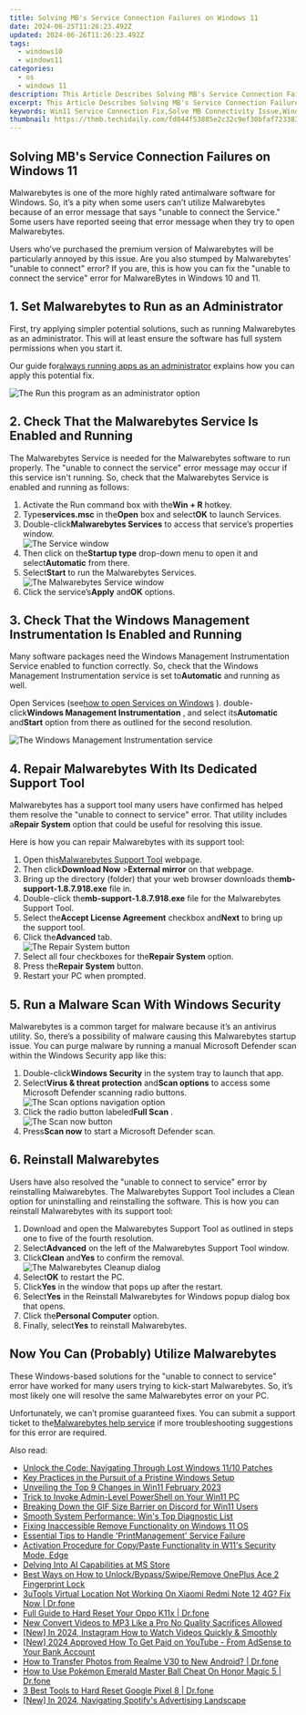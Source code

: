 ```yaml
---
title: Solving MB's Service Connection Failures on Windows 11
date: 2024-06-25T11:26:23.492Z
updated: 2024-06-26T11:26:23.492Z
tags:
  - windows10
  - windows11
categories:
  - os
  - windows 11
description: This Article Describes Solving MB's Service Connection Failures on Windows 11
excerpt: This Article Describes Solving MB's Service Connection Failures on Windows 11
keywords: Win11 Service Connection Fix,Solve MB Connectivity Issue,Windows 11 Restart Trick,Addressing MB Service Errors,Optimizing Windows 11 Performance,Tackling MB Failure on Windows,Quick MB Service Repair Guide
thumbnail: https://thmb.techidaily.com/fd844f53885e2c32c9ef30bfaf7233832cc28d58125ca084d49daf8878117921.png
---
```


## Solving MB's Service Connection Failures on Windows 11

 Malwarebytes is one of the more highly rated antimalware software for Windows. So, it’s a pity when some users can’t utilize Malwarebytes because of an error message that says "unable to connect the Service." Some users have reported seeing that error message when they try to open Malwarebytes.

 Users who’ve purchased the premium version of Malwarebytes will be particularly annoyed by this issue. Are you also stumped by Malwarebytes’ "unable to connect" error? If you are, this is how you can fix the "unable to connect the service" error for MalwareBytes in Windows 10 and 11.

## 1\. Set Malwarebytes to Run as an Administrator

 First, try applying simpler potential solutions, such as running Malwarebytes as an administrator. This will at least ensure the software has full system permissions when you start it.

 Our guide for[always running apps as an administrator](https://www.makeuseof.com/tag/always-run-apps-administrator-windows/) explains how you can apply this potential fix.

![The Run this program as an administrator option](https://static1.makeuseofimages.com/wordpress/wp-content/uploads/2023/04/run-this-program-as-an-administrator-option.jpg)

## 2\. Check That the Malwarebytes Service Is Enabled and Running

 The Malwarebytes Service is needed for the Malwarebytes software to run properly. The "unable to connect the service" error message may occur if this service isn't running. So, check that the Malwarebytes Service is enabled and running as follows:

1. Activate the Run command box with the**Win + R** hotkey.
2. Type**services.msc** in the**Open** box and select**OK** to launch Services.
3. Double-click**Malwarebytes Services** to access that service’s properties window.  
![The Service window](https://static1.makeuseofimages.com/wordpress/wp-content/uploads/2023/04/malwarebytes-service.jpg)
4. Then click on the**Startup type** drop-down menu to open it and select**Automatic** from there.
5. Select**Start** to run the Malwarebytes Services.  
![The Malwarebytes Service window](https://static1.makeuseofimages.com/wordpress/wp-content/uploads/2023/04/malwarebytes-service-window.jpg)
6. Click the service’s**Apply** and**OK** options.

## 3\. Check That the Windows Management Instrumentation Is Enabled and Running

 Many software packages need the Windows Management Instrumentation Service enabled to function correctly. So, check that the Windows Management Instrumentation service is set to**Automatic** and running as well.

 Open Services (see[how to open Services on Windows](https://www.makeuseof.com/windows-11-open-services-app/) ). double-click**Windows Management Instrumentation** , and select its**Automatic** and**Start** option from there as outlined for the second resolution.

![The Windows Management Instrumentation service](https://static1.makeuseofimages.com/wordpress/wp-content/uploads/2023/04/windows-management-instrumentation-service.jpg)

## 4\. Repair Malwarebytes With Its Dedicated Support Tool

 Malwarebytes has a support tool many users have confirmed has helped them resolve the "unable to connect to service" error. That utility includes a**Repair System** option that could be useful for resolving this issue.

Here is how you can repair Malwarebytes with its support tool:

1. Open this[Malwarebytes Support Tool](https://www.softpedia.com/get/Security/Security-Related/Malwarebytes-Support-Tool.shtml) webpage.
2. Then click**Download Now** \>**External mirror** on that webpage.
3. Bring up the directory (folder) that your web browser downloads the**mb-support-1.8.7.918.exe** file in.
4. Double-click the**mb-support-1.8.7.918.exe** file for the Malwarebytes Support Tool.
5. Select the**Accept License Agreement** checkbox and**Next** to bring up the support tool.
6. Click the**Advanced** tab.  
![The Repair System button](https://static1.makeuseofimages.com/wordpress/wp-content/uploads/2023/04/repair-system-option.jpg)
7. Select all four checkboxes for the**Repair System** option.
8. Press the**Repair System** button.
9. Restart your PC when prompted.

## 5\. Run a Malware Scan With Windows Security

 Malwarebytes is a common target for malware because it’s an antivirus utility. So, there’s a possibility of malware causing this Malwarebytes startup issue. You can purge malware by running a manual Microsoft Defender scan within the Windows Security app like this:

1. Double-click**Windows Security** in the system tray to launch that app.
2. Select**Virus & threat protection** and**Scan options** to access some Microsoft Defender scanning radio buttons.  
![The Scan options navigation option](https://static1.makeuseofimages.com/wordpress/wp-content/uploads/2023/04/scan-options.jpg)
3. Click the radio button labeled**Full Scan** .  
![The Scan now button](https://static1.makeuseofimages.com/wordpress/wp-content/uploads/2023/04/scan-now-button.jpg)
4. Press**Scan now** to start a Microsoft Defender scan.

## 6\. Reinstall Malwarebytes

 Users have also resolved the "unable to connect to service" error by reinstalling Malwarebytes. The Malwarebytes Support Tool includes a Clean option for uninstalling and reinstalling the software. This is how you can reinstall Malwarebytes with its support tool:

1. Download and open the Malwarebytes Support Tool as outlined in steps one to five of the fourth resolution.
2. Select**Advanced** on the left of the Malwarebytes Support Tool window.
3. Click**Clean** and**Yes** to confirm the removal.  
![The Malwarebytes Cleanup dialog](https://static1.makeuseofimages.com/wordpress/wp-content/uploads/2023/04/malwarebytes-cleanup-dialog.jpg)
4. Select**OK** to restart the PC.
5. Click**Yes** in the window that pops up after the restart.
6. Select**Yes** in the Reinstall Malwarebytes for Windows popup dialog box that opens.
7. Click the**Personal Computer** option.
8. Finally, select**Yes** to reinstall Malwarebytes.

## Now You Can (Probably) Utilize Malwarebytes

 These Windows-based solutions for the "unable to connect to service" error have worked for many users trying to kick-start Malwarebytes. So, it’s most likely one will resolve the same Malwarebytes error on your PC.

 Unfortunately, we can’t promise guaranteed fixes. You can submit a support ticket to the[Malwarebytes help service](https://support.malwarebytes.com/hc/en-us/requests/new) if more troubleshooting suggestions for this error are required.

<ins class="adsbygoogle"
     style="display:block"
     data-ad-format="autorelaxed"
     data-ad-client="ca-pub-7571918770474297"
     data-ad-slot="1223367746"></ins>



<ins class="adsbygoogle"
     style="display:block"
     data-ad-client="ca-pub-7571918770474297"
     data-ad-slot="8358498916"
     data-ad-format="auto"
     data-full-width-responsive="true"></ins>

<span class="atpl-alsoreadstyle">Also read:</span>
<div><ul>
<li><a href="https://win11.techidaily.com/unlock-the-code-navigating-through-lost-windows-1110-patches/"><u>Unlock the Code: Navigating Through Lost Windows 11/10 Patches</u></a></li>
<li><a href="https://win11.techidaily.com/key-practices-in-the-pursuit-of-a-pristine-windows-setup/"><u>Key Practices in the Pursuit of a Pristine Windows Setup</u></a></li>
<li><a href="https://win11.techidaily.com/unveiling-the-top-9-changes-in-win11-february-2023/"><u>Unveiling the Top 9 Changes in Win11 February 2023</u></a></li>
<li><a href="https://win11.techidaily.com/trick-to-invoke-admin-level-powershell-on-your-win11-pc/"><u>Trick to Invoke Admin-Level PowerShell on Your Win11 PC</u></a></li>
<li><a href="https://win11.techidaily.com/breaking-down-the-gif-size-barrier-on-discord-for-win11-users/"><u>Breaking Down the GIF Size Barrier on Discord for Win11 Users</u></a></li>
<li><a href="https://win11.techidaily.com/smooth-system-performance-wins-top-diagnostic-list/"><u>Smooth System Performance: Win's Top Diagnostic List</u></a></li>
<li><a href="https://win11.techidaily.com/fixing-inaccessible-remove-functionality-on-windows-11-os/"><u>Fixing Inaccessible Remove Functionality on Windows 11 OS</u></a></li>
<li><a href="https://win11.techidaily.com/essential-tips-to-handle-printmanagement-service-failure/"><u>Essential Tips to Handle 'PrintManagement' Service Failure</u></a></li>
<li><a href="https://win11.techidaily.com/activation-procedure-for-copypaste-functionality-in-w11s-security-mode-edge/"><u>Activation Procedure for Copy/Paste Functionality in W11's Security Mode, Edge</u></a></li>
<li><a href="https://win11.techidaily.com/delving-into-ai-capabilities-at-ms-store/"><u>Delving Into AI Capabilities at MS Store</u></a></li>
<li><a href="https://easy-unlock-android.techidaily.com/best-ways-on-how-to-unlockbypassswiperemove-oneplus-ace-2-fingerprint-lock-by-drfone-android/"><u>Best Ways on How to Unlock/Bypass/Swipe/Remove OnePlus Ace 2 Fingerprint Lock</u></a></li>
<li><a href="https://location-fake.techidaily.com/3utools-virtual-location-not-working-on-xiaomi-redmi-note-12-4g-fix-now-drfone-by-drfone-virtual-android/"><u>3uTools Virtual Location Not Working On Xiaomi Redmi Note 12 4G? Fix Now | Dr.fone</u></a></li>
<li><a href="https://techidaily.com/full-guide-to-hard-reset-your-oppo-k11x-drfone-by-drfone-reset-android-reset-android/"><u>Full Guide to Hard Reset Your Oppo K11x | Dr.fone</u></a></li>
<li><a href="https://ai-vdieo-software.techidaily.com/new-convert-videos-to-mp3-like-a-pro-no-quality-sacrifices-allowed/"><u>New Convert Videos to MP3 Like a Pro No Quality Sacrifices Allowed</u></a></li>
<li><a href="https://instagram-videos.techidaily.com/new-in-2024-instagram-how-to-watch-videos-quickly-and-smoothly/"><u>[New] In 2024, Instagram  How to Watch Videos Quickly & Smoothly</u></a></li>
<li><a href="https://eaxpv-info.techidaily.com/new-2024-approved-how-to-get-paid-on-youtube-from-adsense-to-your-bank-account/"><u>[New] 2024 Approved  How To Get Paid on YouTube - From AdSense to Your Bank Account</u></a></li>
<li><a href="https://android-transfer.techidaily.com/how-to-transfer-photos-from-realme-v30-to-new-android-drfone-by-drfone-transfer-from-android-transfer-from-android/"><u>How to Transfer Photos from Realme V30 to New Android? | Dr.fone</u></a></li>
<li><a href="https://pokemon-go-android.techidaily.com/how-to-use-pokemon-emerald-master-ball-cheat-on-honor-magic-5-drfone-by-drfone-virtual-android/"><u>How to Use Pokémon Emerald Master Ball Cheat On Honor Magic 5 | Dr.fone</u></a></li>
<li><a href="https://phone-solutions.techidaily.com/3-best-tools-to-hard-reset-google-pixel-8-drfone-by-drfone-reset-android-reset-android/"><u>3 Best Tools to Hard Reset Google Pixel 8 | Dr.fone</u></a></li>
<li><a href="https://vp-tips.techidaily.com/new-in-2024-navigating-spotifys-advertising-landscape/"><u>[New] In 2024, Navigating Spotify's Advertising Landscape</u></a></li>
</ul></div>
